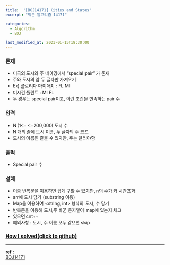 ```yaml
---
title:  "[BOJ14171] Cities and States"
excerpt: "백준 알고리즘 14171"

categories:
  - Algorithm
  - BOJ

last_modified_at: 2021-01-15T18:30:00
---
```


### 문제
- 미국의 도시와 주 네이밍에서 “special pair” 가 존재
- 주와 도시의 앞 두 글자만 가져오기
- Ex) 플로리다 마이애미 : FL MI
- 미시건 플린트 : MI FL
- 두 경우는 special pair이고, 이런 조건을 만족하는 pair 수

### 입력
- N (1<= <=200,000) 도시 수
- N 개의 줄에 도시 이름, 두 글자의 주 코드
- 도시의 이름은 같을 수 있지만, 주는 달라야함

### 출력
- Special pair 수

### 설계
- 이중 반복문을 이용하면 쉽게 구할 수 있지만, n의 수가 커 시간초과
- arr에 도시 담기 (substring 이용)
- Map을 이용하여 <string, int> 형식의 도시, 수 담기
- 반복문을 이용해 도시,주 바꾼 문자열이 map에 있는지 체크
- 있으면 cnt++
- 예외사항 : 도시, 주 이름 모두 같으면 skip


### [How I solved(click to github)](https://github.com/mindflip/Algorithm_BOJ/blob/master/boj14171.cpp)

----
**ref :**  
[BOJ14171](https://www.acmicpc.net/problem/14171)